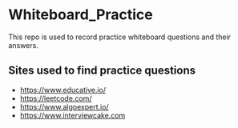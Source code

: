 # Whiteboard_Practice

This repo is used to record practice whiteboard questions and their answers.

## Sites used to find practice questions
- https://www.educative.io/
- https://leetcode.com/ 
- https://www.algoexpert.io/
- https://www.interviewcake.com